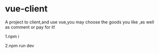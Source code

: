 # vue-client
A project to client,and use vue,you may choose the goods you like ,as well as comment or pay for it!

1.npm i

2.npm run dev




